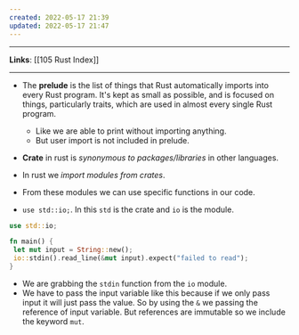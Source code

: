 ```yaml
---
created: 2022-05-17 21:39
updated: 2022-05-17 21:47
---
```

---
**Links**: [[105 Rust Index]]

---
- The **prelude** is the list of things that Rust automatically imports into every Rust program. It's kept as small as possible, and is focused on things, particularly traits, which are used in almost every single Rust program.
	- Like we are able to print without importing anything.
	- But user import is not included in prelude.

- **Crate** in rust is *synonymous to packages/libraries* in other languages.
- In rust we *import modules from crates*.
- From these modules we can use specific functions in our code.
- `use std::io;`. In this `std` is the crate and `io` is the module.

```rust
use std::io;

fn main() {
 let mut input = String::new();
 io::stdin().read_line(&mut input).expect("failed to read");
}
```

- We are grabbing the `stdin` function from the `io` module.
- We have to pass the input variable like this because if we only pass input it will just pass the value. So by using the `&` we passing the reference of input variable. But references are immutable so we include the keyword `mut`.
